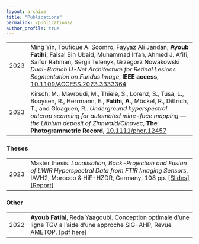 ```yaml
---
layout: archive
title: "Publications"
permalink: /publications/
author_profile: true
---
```


| | |
|-|-|
|2023 | Ming Yin, Toufique A. Soomro, Fayyaz Ali Jandan, **Ayoub Fatihi**, Faisal Bin Ubaid, Muhammad Irfan, Ahmed J. Afifi, Saifur Rahman, Sergii Telenyk, Grzegorz Nowakowski *Dual-Branch U-Net Architecture for Retinal Lesions Segmentation on Fundus Image*, **IEEE access**, [10.1109/ACCESS.2023.3333364](https://doi.org/10.1109/ACCESS.2023.3333364) |
|2023| Kirsch, M., Mavroudi, M., Thiele, S., Lorenz, S., Tusa, L., Booysen, R., Herrmann, E., **Fatihi, A**., Möckel, R., Dittrich, T., and Gloaguen, R.. *Underground hyperspectral outcrop scanning for automated mine-face mapping — the Lithium deposit of Zinnwald/Cínovec*, **The Photogrammetric Record**, [10.1111/phor.12457](https://doi.org/10.1111/phor.12457)|

### Theses

| | |
|-|-|
|2023| Master thesis. *Localisation, Back-Projection and Fusion of LWIR Hyperspectral Data from FTIR Imaging Sensors*, IAVH2, Morocco & HiF-HZDR, Germany, 108 pp. [[Slides]](https://doi.org/10.6084/m9.figshare.24185763) [[Report]](https://doi.org/10.6084/m9.figshare.24185595)|

### Other

| | |
|-|-|
|2022| **Ayoub Fatihi**, Reda Yaagoubi. Conception optimale d’une ligne TGV a l’aide d’une approche SIG-AHP, Revue AMETOP. [[pdf here]](../files/conception-lgv-ametop-fatihi2022.pdf) |
